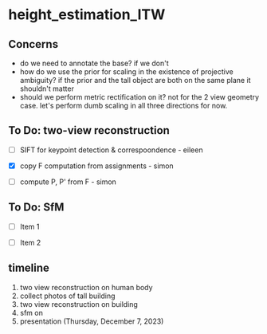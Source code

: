 # height_estimation_ITW


## Concerns
- do we need to annotate the base? if we don't 
- how do we use the prior for scaling in the existence of projective ambiguity? if the prior and the tall object are both on the same plane it shouldn't matter
- should we perform metric rectification on it? not for the 2 view geometry case. let's perform dumb scaling in all three directions for now.


## To Do: two-view reconstruction
- [ ] SIFT for keypoint detection & correspoondence - eileen
- [x] copy F computation from assignments - simon
- [ ] compute P, P' from F - simon


## To Do: SfM
- [ ] Item 1
- [ ] Item 2


## timeline
1. two view reconstruction on human body
2. collect photos of tall building
3. two view reconstruction on building
4. sfm on 
5. presentation (Thursday, December 7, 2023)



